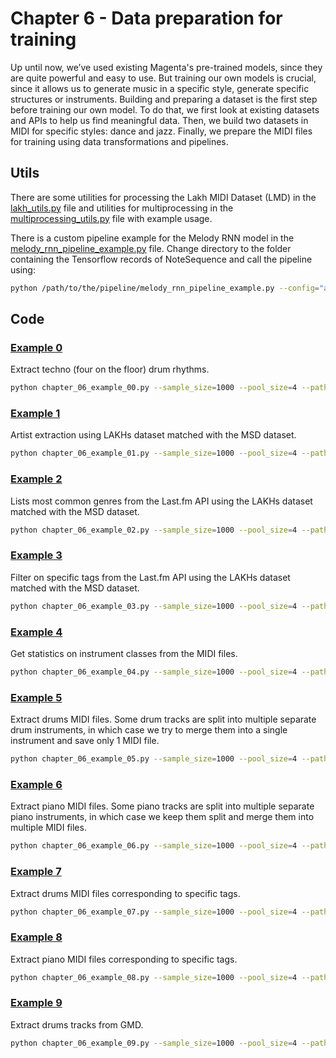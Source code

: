 # Chapter 6 - Data preparation for training

Up until now, we’ve used existing Magenta's pre-trained models, since they are
quite powerful and easy to use. But training our own models is crucial, since
it allows us to generate music in a specific style, generate specific
structures or instruments. Building and preparing a dataset is the first step
before training our own model. To do that, we first look at existing datasets
and APIs to help us find meaningful data. Then, we build two datasets in MIDI
for specific styles: dance and jazz. Finally, we prepare the MIDI files for
training using data transformations and pipelines.

## Utils

There are some utilities for processing the Lakh MIDI Dataset (LMD) 
in the [lakh_utils.py](./lakh_utils.py) file and utilities for multiprocessing
in the [multiprocessing_utils.py](./multiprocessing_utils.py) file with example
usage.

There is a custom pipeline example for the Melody RNN model in the 
[melody_rnn_pipeline_example.py](./melody_rnn_pipeline_example.py) file. Change
directory to the folder containing the Tensorflow records of NoteSequence and 
call the pipeline using:

```bash
python /path/to/the/pipeline/melody_rnn_pipeline_example.py --config="attention_rnn" --input="notesequences.tfrecord" --output_dir="sequence_examples" --eval_ratio=0.10
``` 

## Code

### [Example 0](chapter_06_example_00.py)

Extract techno (four on the floor) drum rhythms.

```bash
python chapter_06_example_00.py --sample_size=1000 --pool_size=4 --path_dataset_dir=PATH_DATASET --path_output_dir=PATH_OUTPUT --bass_drums_on_beat_threshold=0.75 
```

### [Example 1](chapter_06_example_01.py)

Artist extraction using LAKHs dataset matched with the MSD dataset.

```bash
python chapter_06_example_01.py --sample_size=1000 --pool_size=4 --path_dataset_dir=PATH_DATASET --path_match_scores_file=PATH_MATCH_SCORES
```

### [Example 2](chapter_06_example_02.py)

Lists most common genres from the Last.fm API using the LAKHs dataset
matched with the MSD dataset.

```bash
python chapter_06_example_02.py --sample_size=1000 --pool_size=4 --path_dataset_dir=PATH_DATASET --path_match_scores_file=PATH_MATCH_SCORES --last_fm_api_key=LAST_FM_API_KEY
```

### [Example 3](chapter_06_example_03.py)

Filter on specific tags from the Last.fm API using the LAKHs dataset
matched with the MSD dataset.

```bash
python chapter_06_example_03.py --sample_size=1000 --pool_size=4 --path_dataset_dir=PATH_DATASET --path_match_scores_file=PATH_MATCH_SCORES --last_fm_api_key=LAST_FM_API_KEY --tags="['jazz', 'blues']"
```

### [Example 4](chapter_06_example_04.py)

Get statistics on instrument classes from the MIDI files.

```bash
python chapter_06_example_04.py --sample_size=1000 --pool_size=4 --path_dataset_dir=PATH_DATASET --path_match_scores_file=PATH_MATCH_SCORES
```

### [Example 5](chapter_06_example_05.py)

Extract drums MIDI files. Some drum tracks are split into multiple separate
drum instruments, in which case we try to merge them into a single instrument
and save only 1 MIDI file.

```bash
python chapter_06_example_05.py --sample_size=1000 --pool_size=4 --path_dataset_dir=PATH_DATASET --path_match_scores_file=PATH_MATCH_SCORES --path_output_dir=PATH_OUTPUT
```

### [Example 6](chapter_06_example_06.py)

Extract piano MIDI files. Some piano tracks are split into multiple separate
piano instruments, in which case we keep them split and merge them into
multiple MIDI files.

```bash
python chapter_06_example_06.py --sample_size=1000 --pool_size=4 --path_dataset_dir=PATH_DATASET --path_match_scores_file=PATH_MATCH_SCORES --path_output_dir=PATH_OUTPUT
```

### [Example 7](chapter_06_example_07.py)

Extract drums MIDI files corresponding to specific tags.

```bash
python chapter_06_example_07.py --sample_size=1000 --pool_size=4 --path_dataset_dir=PATH_DATASET --path_match_scores_file=PATH_MATCH_SCORES --path_output_dir=PATH_OUTPUT --last_fm_api_key=LAST_FM_API_KEY --tags="['jazz', 'blues']"
```

### [Example 8](chapter_06_example_08.py)

Extract piano MIDI files corresponding to specific tags.

```bash
python chapter_06_example_08.py --sample_size=1000 --pool_size=4 --path_dataset_dir=PATH_DATASET --path_match_scores_file=PATH_MATCH_SCORES --path_output_dir=PATH_OUTPUT --last_fm_api_key=LAST_FM_API_KEY --tags="['jazz', 'blues']"
```

### [Example 9](chapter_06_example_09.py)

Extract drums tracks from GMD.

```bash
python chapter_06_example_09.py --sample_size=1000 --pool_size=4 --path_dataset_dir=PATH_DATASET --path_output_dir=PATH_OUTPUT
```
